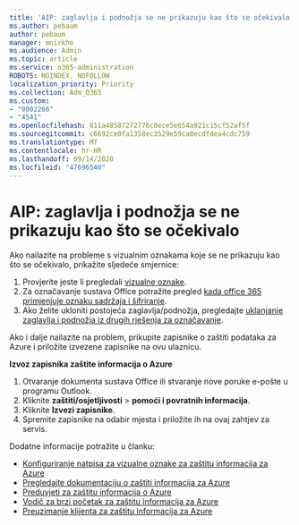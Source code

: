```yaml
---
title: 'AIP: zaglavlja i podnožja se ne prikazuju kao što se očekivalo'
ms.author: pebaum
author: pebaum
manager: mnirkhe
ms.audience: Admin
ms.topic: article
ms.service: o365-administration
ROBOTS: NOINDEX, NOFOLLOW
localization_priority: Priority
ms.collection: Adm_O365
ms.custom:
- "9002266"
- "4541"
ms.openlocfilehash: 811a48587272776c8ece5e654a921c15cf52af5f
ms.sourcegitcommit: c6692ce0fa1358ec3529e59ca0ecdfdea4cdc759
ms.translationtype: MT
ms.contentlocale: hr-HR
ms.lasthandoff: 09/14/2020
ms.locfileid: "47696540"
---
```

# <a name="aip-headers-and-footers-not-displaying-as-expected"></a>AIP: zaglavlja i podnožja se ne prikazuju kao što se očekivalo

Ako nailazite na probleme s vizualnim oznakama koje se ne prikazuju kao što se očekivalo, prikažite sljedeće smjernice:

1. Provjerite jeste li pregledali [vizualne oznake](https://docs.microsoft.com/azure/information-protection/configure-policy-markings#when-visual-markings-are-applied).
2. Za označavanje sustava Office potražite pregled [kada office 365 primjenjuje oznaku sadržaja i šifriranje](https://docs.microsoft.com/microsoft-365/compliance/sensitivity-labels-office-apps#when-office-apps-apply-content-marking-and-encryption).
3. Ako želite ukloniti postojeća zaglavlja/podnožja, pregledajte [uklanjanje zaglavlja i podnožja iz drugih rješenja za označavanje](https://docs.microsoft.com/azure/information-protection/rms-client/client-admin-guide-customizations#remove-headers-and-footers-from-other-labeling-solutions).

Ako i dalje nailazite na problem, prikupite zapisnike o zaštiti podataka za Azure i priložite izvezene zapisnike na ovu ulaznicu.

**Izvoz zapisnika zaštite informacija o Azure**

1. Otvaranje dokumenta sustava Office ili stvaranje nove poruke e-pošte u programu Outlook.
2. Kliknite **zaštiti/osjetljivosti**  >  **pomoći i povratnih informacija**.
3. Kliknite **Izvezi zapisnike**.
4. Spremite zapisnike na odabir mjesta i priložite ih na ovaj zahtjev za servis.

Dodatne informacije potražite u članku:

- [Konfiguriranje natpisa za vizualne oznake za zaštitu informacija za Azure](https://docs.microsoft.com/azure/information-protection/configure-policy-markings)
- [Pregledajte dokumentaciju o zaštiti informacija za Azure](https://docs.microsoft.com/azure/information-protection/what-is-information-protection)
- [Preduvjeti za zaštitu informacija o Azure](https://docs.microsoft.com/azure/information-protection/get-started/requirements)
- [Vodič za brzi početak za zaštitu informacija za Azure](https://docs.microsoft.com/azure/information-protection/get-started/infoprotect-quick-start-tutorial)
- [Preuzimanje klijenta za zaštitu informacija za Azure](https://www.microsoft.com/download/details.aspx?id=53018)
